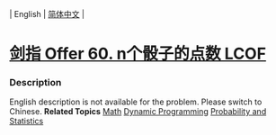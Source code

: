| English | [简体中文](README.md) |

# [剑指 Offer 60. n个骰子的点数  LCOF](https://leetcode-cn.com/problems/nge-tou-zi-de-dian-shu-lcof)
 ### Description
English description is not available for the problem. Please switch to Chinese.
**Related Topics**  [Math](https://leetcode-cn.com/tag/math) [Dynamic Programming](https://leetcode-cn.com/tag/dynamic-programming) [Probability and Statistics](https://leetcode-cn.com/tag/probability-and-statistics) 